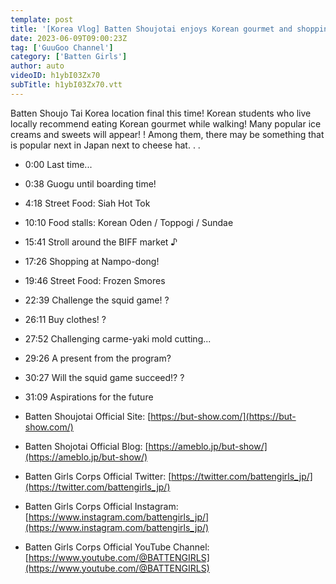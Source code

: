 ```yaml
---
template: post
title: '[Korea Vlog] Batten Shoujotai enjoys Korean gourmet and shopping ♪'
date: 2023-06-09T09:00:23Z
tag: ['GuuGoo Channel']
category: ['Batten Girls']
author: auto 
videoID: h1ybI03Zx70
subTitle: h1ybI03Zx70.vtt
---
```

Batten Shoujo Tai Korea location final this time! Korean students who live locally recommend eating Korean gourmet while walking! Many popular ice creams and sweets will appear! ! Among them, there may be something that is popular next in Japan next to cheese hat. . .

- 0:00 Last time...
- 0:38 Guogu until boarding time!
- 4:18 Street Food: Siah Hot Tok
- 10:10 Food stalls: Korean Oden / Toppogi / Sundae
- 15:41 Stroll around the BIFF market ♪
- 17:26 Shopping at Nampo-dong!
- 19:46 Street Food: Frozen Smores
- 22:39 Challenge the squid game! ?
- 26:11 Buy clothes! ?
- 27:52 Challenging carme-yaki mold cutting...
- 29:26 A present from the program?
- 30:27 Will the squid game succeed!? ?
- 31:09 Aspirations for the future


- Batten Shoujotai Official Site: [https://but-show.com/](https://but-show.com/)
- Batten Shojotai Official Blog: [https://ameblo.jp/but-show/](https://ameblo.jp/but-show/)
- Batten Girls Corps Official Twitter: [https://twitter.com/battengirls_jp/](https://twitter.com/battengirls_jp/)
- Batten Girls Corps Official Instagram: [https://www.instagram.com/battengirls_jp/](https://www.instagram.com/battengirls_jp/)
- Batten Girls Corps Official YouTube Channel: [https://www.youtube.com/@BATTENGIRLS](https://www.youtube.com/@BATTENGIRLS)